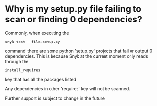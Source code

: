 # Why is my setup.py file failing to scan or finding 0 dependencies?

Commonly, when executing the

```text
snyk test --file=setup.py
```

command, there are some python 'setup.py' projects that fail or output 0 dependencies. This is because Snyk at the current moment only reads through the

```text
install_requires
```

key that has all the packages listed

Any dependencies in other 'requires' key will not be scanned.

Further support is subject to change in the future.



